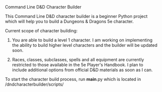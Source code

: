 Command Line D&D Character Builder

This Command Line D&D character builder is a beginner Python project
which will help you to build a Dungeons & Dragons 5e character.

Current scope of character building:

1) You are able to build a level 1 character. I am working on
implementing the ability to build higher level characters and
the builder will be updated soon.

2) Races, classes, subclasses, spells and all equipment are
currently restricted to those available in the 5e Player's Handbook.
I plan to include additional options from official
D&D materials as soon as I can.

To start the character build process, run __main__.py
which is located in /dndcharacterbuilder/scripts/

